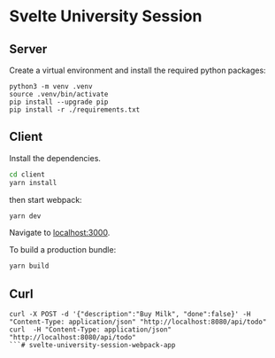 # Svelte University Session

## Server
Create a virtual environment and install the required python packages:
```
python3 -m venv .venv
source .venv/bin/activate
pip install --upgrade pip
pip install -r ./requirements.txt
```

## Client
Install the dependencies.

```bash
cd client
yarn install
```
then start webpack:
```bash
yarn dev
```
Navigate to [localhost:3000](http://localhost:3000).

To build a production bundle:
```bash
yarn build
```

## Curl
```
curl -X POST -d '{"description":"Buy Milk", "done":false}' -H "Content-Type: application/json" "http://localhost:8080/api/todo"
curl  -H "Content-Type: application/json" "http://localhost:8080/api/todo"
```# svelte-university-session-webpack-app
